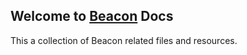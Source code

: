 ## Welcome to [Beacon](https://www.beacon3d.com/) Docs
This a collection of Beacon related files and resources.